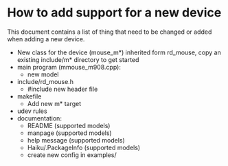 # How to add support for a new device
This document contains a list of thing that need to be changed or added when adding a new device.

- New class for the device (mouse_m*) inherited form rd_mouse, copy an existing include/m* directory to get started
- main program (mmouse_m908.cpp):
	- new model
- include/rd_mouse.h
	- #include new header file
- makefile
	- Add new m* target
- udev rules
- documentation:
	- README (supported models)
	- manpage (supported models)
	- help message (supported models)
	- Haiku/.PackageInfo (supported models)
	- create new config in examples/
